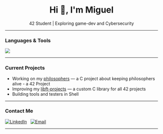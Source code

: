 <h1 align="center">Hi 👋, I'm Miguel</h1>
<p align="center">42 Student | Exploring game-dev and Cybersecurity</p>

---

### Languages & Tools
<p align="left">
  <p align="left">
    <a href="https://skillicons.dev">
      <img src="https://skillicons.dev/icons?i=c,cpp,html,css,gamemakerstudio,git,github,vscode,linux" />
    </a>
  </p>
  <!--<img src="https://img.shields.io/badge/GameMaker-000000?style=for-the-badge&logo=yo&logoColor=white" alt="GameMaker" />-->
</p>

---

### Current Projects
- Working on my [philosophers](https://github.com/MiguelAzuaga/42-philosophers) — a C project about keeping philosophers alive - a 42 Project
- Improving my [libft-projects](https://github.com/MiguelAzuaga/libft-projects) — a custom C library for all 42 projects
- Building tools and testers in Shell

---

### Contact Me
<p align="left">
  <a href="https://www.linkedin.com/in/miguelazuaga/" target="_blank">
    <img src="https://skillicons.dev/icons?i=linkedin" alt="LinkedIn"/><!--
  --></a>
  &nbsp;
  <a href="mailto:miguel.q.azuaga@gmail.com">
    <img src="https://skillicons.dev/icons?i=gmail" alt="Email"/><!--
  --></a>
</p>

---

